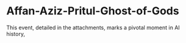 # Affan-Aziz-Pritul-Ghost-of-Gods
This event, detailed in the attachments, marks a pivotal moment in AI history, 
